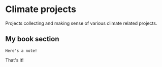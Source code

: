 # Climate projects

Projects collecting and making sense of various climate related projects.

## My book section

```{note}
Here's a note!
```

That's it!